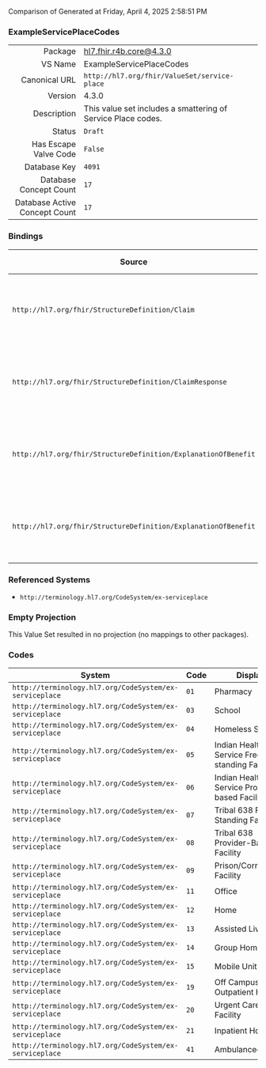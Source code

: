 Comparison of 
Generated at Friday, April 4, 2025 2:58:51 PM

### ExampleServicePlaceCodes

|      |     |
| ---: | --- |
| Package | hl7.fhir.r4b.core@4.3.0 |
| VS Name | ExampleServicePlaceCodes |
| Canonical URL | `http://hl7.org/fhir/ValueSet/service-place` |
| Version | 4.3.0 |
| Description | This value set includes a smattering of Service Place codes. |
| Status | `Draft` |
| Has Escape Valve Code | `False` |
| Database Key | `4091` |
| Database Concept Count | `17` |
| Database Active Concept Count | `17` |
### Bindings

| Source | Element | Binding | Strength | Element Short |
| ------ | ------- | ------- | -------- | ------------- |
| `http://hl7.org/fhir/StructureDefinition/Claim` | `Claim.item.location[x]` | `http://hl7.org/fhir/ValueSet/service-place` | `Example` | Place of service or where product was supplied |
| `http://hl7.org/fhir/StructureDefinition/ClaimResponse` | `ClaimResponse.addItem.location[x]` | `http://hl7.org/fhir/ValueSet/service-place` | `Example` | Place of service or where product was supplied |
| `http://hl7.org/fhir/StructureDefinition/ExplanationOfBenefit` | `ExplanationOfBenefit.item.location[x]` | `http://hl7.org/fhir/ValueSet/service-place` | `Example` | Place of service or where product was supplied |
| `http://hl7.org/fhir/StructureDefinition/ExplanationOfBenefit` | `ExplanationOfBenefit.addItem.location[x]` | `http://hl7.org/fhir/ValueSet/service-place` | `Example` | Place of service or where product was supplied |

### Referenced Systems

* `http://terminology.hl7.org/CodeSystem/ex-serviceplace`
### Empty Projection

This Value Set resulted in no projection (no mappings to other packages).

### Codes

| System | Code | Display |
| ------ | ---- | ------- |
| `http://terminology.hl7.org/CodeSystem/ex-serviceplace` | `01` | Pharmacy |
| `http://terminology.hl7.org/CodeSystem/ex-serviceplace` | `03` | School |
| `http://terminology.hl7.org/CodeSystem/ex-serviceplace` | `04` | Homeless Shelter |
| `http://terminology.hl7.org/CodeSystem/ex-serviceplace` | `05` | Indian Health Service Free-standing Facility |
| `http://terminology.hl7.org/CodeSystem/ex-serviceplace` | `06` | Indian Health Service Provider-based Facility |
| `http://terminology.hl7.org/CodeSystem/ex-serviceplace` | `07` | Tribal 638 Free-Standing Facility |
| `http://terminology.hl7.org/CodeSystem/ex-serviceplace` | `08` | Tribal 638 Provider-Based Facility |
| `http://terminology.hl7.org/CodeSystem/ex-serviceplace` | `09` | Prison/Correctional Facility |
| `http://terminology.hl7.org/CodeSystem/ex-serviceplace` | `11` | Office |
| `http://terminology.hl7.org/CodeSystem/ex-serviceplace` | `12` | Home |
| `http://terminology.hl7.org/CodeSystem/ex-serviceplace` | `13` | Assisted Living Fa |
| `http://terminology.hl7.org/CodeSystem/ex-serviceplace` | `14` | Group Home |
| `http://terminology.hl7.org/CodeSystem/ex-serviceplace` | `15` | Mobile Unit |
| `http://terminology.hl7.org/CodeSystem/ex-serviceplace` | `19` | Off Campus-Outpatient Hospital |
| `http://terminology.hl7.org/CodeSystem/ex-serviceplace` | `20` | Urgent Care Facility |
| `http://terminology.hl7.org/CodeSystem/ex-serviceplace` | `21` | Inpatient Hospital |
| `http://terminology.hl7.org/CodeSystem/ex-serviceplace` | `41` | Ambulance—Land |
